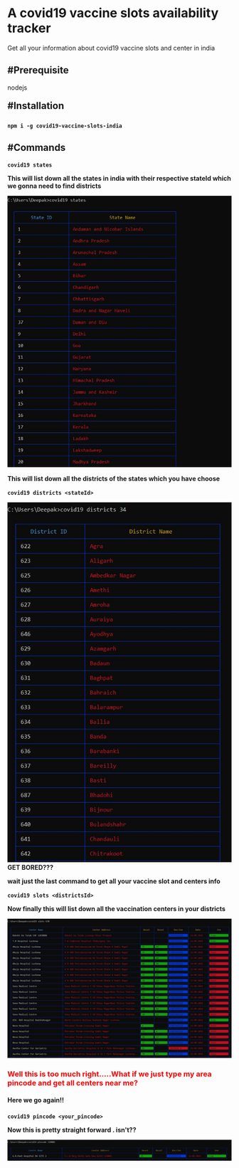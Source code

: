 # A covid19 vaccine slots availability tracker


Get all your information about covid19 vaccine slots and center in india 
<h2> #Prerequisite </h2>
<p> nodejs </p>

<h2 style="margin-top: 20px">#Installation </h2>

<h3> <b><Install this globally by using this command and run in your cmd</b> </h3>

`npm i -g covid19-vaccine-slots-india`


<div>
<h2>#Commands</h2>
<div>

<div>

`covid19 states`    
<p>This will list down all the states in india with their respective stateId which we gonna need to find districts</p>
<img src="https://github.com/deepsingh9868/covid19-vaccine-slots/blob/main/util/images/covid19%20states.jpg" alt="states">

</div>

<div>

<p>This will list down all the districts of the states which you have choose</p>

`covid19 districts <stateId>` 


<img src="https://github.com/deepsingh9868/covid19-vaccine-slots/blob/main/util/images/covid19%20districts.jpg" alt="districts">

</div>

<div>
GET BORED???

<p>wait just the last command to get all  your vaccine slot and centers info </p>

`covid19 slots <districtsId>` <p>Now finally this will list down all the vaccination centers in your districts</p>

<img src="https://github.com/deepsingh9868/covid19-vaccine-slots/blob/main/util/images/covid19%20slots.jpg"  alt="covid19 vaccine searchByDistrictsId">

</div>

<div>

<h3 style="color:red">Well this is too much right.....What if  we just type my area pincode and get all centers near me?</h3>


<h4>Here we go again!!<h4>

`covid19 pincode <your_pincode>` <p> Now this is pretty straight forward . isn't??</p>

<img src="https://github.com/deepsingh9868/covid19-vaccine-slots/blob/main/util/images/covid19%20slots%20pincode.jpg" alt="covid19 vaccine searchbyPincode">

</div>
<div>


</div>